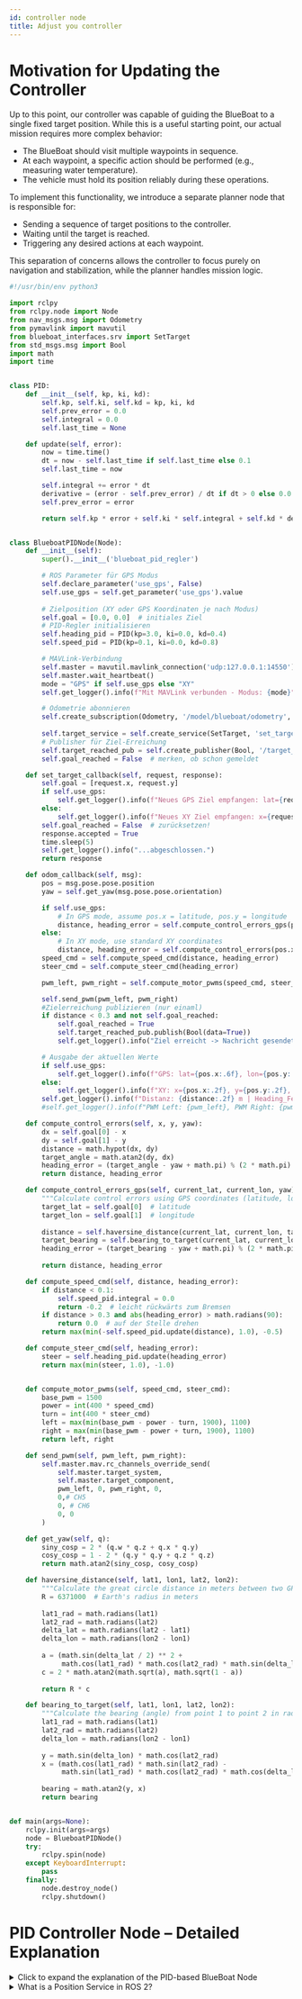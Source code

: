 ```yaml
---
id: controller node
title: Adjust you controller
---
```


# Motivation for Updating the Controller

Up to this point, our controller was capable of guiding the BlueBoat to a single fixed target position. While this is a useful starting point, our actual mission requires more complex behavior:

 - The BlueBoat should visit multiple waypoints in sequence.
 - At each waypoint, a specific action should be performed (e.g., measuring water temperature).
 - The vehicle must hold its position reliably during these operations.

To implement this functionality, we introduce a separate planner node that is responsible for:

 - Sending a sequence of target positions to the controller.
 - Waiting until the target is reached.
 - Triggering any desired actions at each waypoint.

This separation of concerns allows the controller to focus purely on navigation and stabilization, while the planner handles mission logic.

``` python 
#!/usr/bin/env python3

import rclpy
from rclpy.node import Node
from nav_msgs.msg import Odometry
from pymavlink import mavutil
from blueboat_interfaces.srv import SetTarget
from std_msgs.msg import Bool
import math
import time


class PID:
    def __init__(self, kp, ki, kd):
        self.kp, self.ki, self.kd = kp, ki, kd
        self.prev_error = 0.0
        self.integral = 0.0
        self.last_time = None

    def update(self, error):
        now = time.time()
        dt = now - self.last_time if self.last_time else 0.1
        self.last_time = now

        self.integral += error * dt
        derivative = (error - self.prev_error) / dt if dt > 0 else 0.0
        self.prev_error = error

        return self.kp * error + self.ki * self.integral + self.kd * derivative


class BlueboatPIDNode(Node):
    def __init__(self):
        super().__init__('blueboat_pid_regler')

        # ROS Parameter für GPS Modus
        self.declare_parameter('use_gps', False)
        self.use_gps = self.get_parameter('use_gps').value
        
        # Zielposition (XY oder GPS Koordinaten je nach Modus)
        self.goal = [0.0, 0.0]  # initiales Ziel
        # PID-Regler initialisieren
        self.heading_pid = PID(kp=3.0, ki=0.0, kd=0.4)
        self.speed_pid = PID(kp=0.1, ki=0.0, kd=0.8)

        # MAVLink-Verbindung
        self.master = mavutil.mavlink_connection('udp:127.0.0.1:14550')
        self.master.wait_heartbeat()
        mode = "GPS" if self.use_gps else "XY"
        self.get_logger().info(f"Mit MAVLink verbunden - Modus: {mode}")

        # Odometrie abonnieren
        self.create_subscription(Odometry, '/model/blueboat/odometry', self.odom_callback, 10)
        
        self.target_service = self.create_service(SetTarget, 'set_target', self.set_target_callback)
        # Publisher für Ziel-Erreichung
        self.target_reached_pub = self.create_publisher(Bool, '/target_reached', 10)
        self.goal_reached = False  # merken, ob schon gemeldet

    def set_target_callback(self, request, response):
        self.goal = [request.x, request.y]
        if self.use_gps:
            self.get_logger().info(f"Neues GPS Ziel empfangen: lat={request.x}, lon={request.y}")
        else:
            self.get_logger().info(f"Neues XY Ziel empfangen: x={request.x}, y={request.y}")
        self.goal_reached = False  # zurücksetzen!
        response.accepted = True
        time.sleep(5)
        self.get_logger().info("...abgeschlossen.")
        return response

    def odom_callback(self, msg):
        pos = msg.pose.pose.position
        yaw = self.get_yaw(msg.pose.pose.orientation)

        if self.use_gps:
            # In GPS mode, assume pos.x = latitude, pos.y = longitude
            distance, heading_error = self.compute_control_errors_gps(pos.x, pos.y, yaw)
        else:
            # In XY mode, use standard XY coordinates
            distance, heading_error = self.compute_control_errors(pos.x, pos.y, yaw)
        speed_cmd = self.compute_speed_cmd(distance, heading_error)
        steer_cmd = self.compute_steer_cmd(heading_error)

        pwm_left, pwm_right = self.compute_motor_pwms(speed_cmd, steer_cmd)

        self.send_pwm(pwm_left, pwm_right)
        #Zielerreichung publizieren (nur einaml)
        if distance < 0.3 and not self.goal_reached:
            self.goal_reached = True
            self.target_reached_pub.publish(Bool(data=True))
            self.get_logger().info("Ziel erreicht -> Nachricht gesendet")

        # Ausgabe der aktuellen Werte
        if self.use_gps:
            self.get_logger().info(f"GPS: lat={pos.x:.6f}, lon={pos.y:.6f}, yaw={math.degrees(yaw):.1f}°")
        else:
            self.get_logger().info(f"XY: x={pos.x:.2f}, y={pos.y:.2f}, yaw={math.degrees(yaw):.1f}°")
        self.get_logger().info(f"Distanz: {distance:.2f} m | Heading_Fehler: {math.degrees(heading_error):.1f}°")
        #self.get_logger().info(f"PWM Left: {pwm_left}, PWM Right: {pwm_right}")

    def compute_control_errors(self, x, y, yaw):
        dx = self.goal[0] - x
        dy = self.goal[1] - y
        distance = math.hypot(dx, dy)
        target_angle = math.atan2(dy, dx)
        heading_error = (target_angle - yaw + math.pi) % (2 * math.pi) - math.pi
        return distance, heading_error

    def compute_control_errors_gps(self, current_lat, current_lon, yaw):
        """Calculate control errors using GPS coordinates (latitude, longitude)"""
        target_lat = self.goal[0]  # latitude
        target_lon = self.goal[1]  # longitude
        
        distance = self.haversine_distance(current_lat, current_lon, target_lat, target_lon)
        target_bearing = self.bearing_to_target(current_lat, current_lon, target_lat, target_lon)
        heading_error = (target_bearing - yaw + math.pi) % (2 * math.pi) - math.pi
        
        return distance, heading_error

    def compute_speed_cmd(self, distance, heading_error):
        if distance < 0.1:
            self.speed_pid.integral = 0.0
            return -0.2  # leicht rückwärts zum Bremsen
        if distance > 0.3 and abs(heading_error) > math.radians(90):
            return 0.0  # auf der Stelle drehen
        return max(min(-self.speed_pid.update(distance), 1.0), -0.5)

    def compute_steer_cmd(self, heading_error):
        steer = self.heading_pid.update(heading_error)
        return max(min(steer, 1.0), -1.0)


    def compute_motor_pwms(self, speed_cmd, steer_cmd):
        base_pwm = 1500
        power = int(400 * speed_cmd)
        turn = int(400 * steer_cmd)
        left = max(min(base_pwm - power - turn, 1900), 1100)
        right = max(min(base_pwm - power + turn, 1900), 1100)
        return left, right

    def send_pwm(self, pwm_left, pwm_right):
        self.master.mav.rc_channels_override_send(
            self.master.target_system,
            self.master.target_component,
            pwm_left, 0, pwm_right, 0,
            0,# CH5
            0, # CH6
            0, 0
        )

    def get_yaw(self, q):
        siny_cosp = 2 * (q.w * q.z + q.x * q.y)
        cosy_cosp = 1 - 2 * (q.y * q.y + q.z * q.z)
        return math.atan2(siny_cosp, cosy_cosp)

    def haversine_distance(self, lat1, lon1, lat2, lon2):
        """Calculate the great circle distance in meters between two GPS points"""
        R = 6371000  # Earth's radius in meters
        
        lat1_rad = math.radians(lat1)
        lat2_rad = math.radians(lat2)
        delta_lat = math.radians(lat2 - lat1)
        delta_lon = math.radians(lon2 - lon1)
        
        a = (math.sin(delta_lat / 2) ** 2 + 
             math.cos(lat1_rad) * math.cos(lat2_rad) * math.sin(delta_lon / 2) ** 2)
        c = 2 * math.atan2(math.sqrt(a), math.sqrt(1 - a))
        
        return R * c

    def bearing_to_target(self, lat1, lon1, lat2, lon2):
        """Calculate the bearing (angle) from point 1 to point 2 in radians"""
        lat1_rad = math.radians(lat1)
        lat2_rad = math.radians(lat2)
        delta_lon = math.radians(lon2 - lon1)
        
        y = math.sin(delta_lon) * math.cos(lat2_rad)
        x = (math.cos(lat1_rad) * math.sin(lat2_rad) - 
             math.sin(lat1_rad) * math.cos(lat2_rad) * math.cos(delta_lon))
        
        bearing = math.atan2(y, x)
        return bearing


def main(args=None):
    rclpy.init(args=args)
    node = BlueboatPIDNode()
    try:
        rclpy.spin(node)
    except KeyboardInterrupt:
        pass
    finally:
        node.destroy_node()
        rclpy.shutdown()


```

# PID Controller Node – Detailed Explanation

<details>
<summary>Click to expand the explanation of the PID-based BlueBoat Node</summary>

## Overall Node Structure

The script is a ROS 2 node written in Python that controls a simulated BlueBoat. It listens to the boat’s position and orientation and sends motor commands to steer it toward a target.

## PID Class

This class implements a standard Proportional-Integral-Derivative controller. It tries to minimize the difference between the current value and the target by calculating:

Proportional (P): Immediate error

Integral (I): Accumulated past error

Derivative (D): Rate of change of error

```python
class PID:
    def __init__(self, kp, ki, kd):
        ...
```
🚀 Node Initialization
```python
class BlueboatPIDNode(Node):
    def __init__(self):
        ...
```
In this section:

    Connects to MAVLink to control motors

    Subscribes to odometry data from Gazebo

    Provides a service for setting new target positions

    Publishes a message when the goal is reached

## Target Service
```python
self.target_service = self.create_service(SetTarget, 'set_target', self.set_target_callback)
```
This allows other nodes (e.g., a GUI or script) to set a target position (x, y) for the BlueBoat to navigate to.

🛰️ Odometry Subscriber
```python
self.create_subscription(Odometry, '/model/blueboat/odometry', self.odom_callback, 10)
```
Subscribes to the boat's real-time position and orientation in the simulation.
## Control Logic

The odom_callback() receives new odometry data and:

    Computes control errors between current and goal positions

    Uses PID controllers to calculate speed and steering

    Translates results to motor PWM signals

    Sends commands via MAVLink

## Motor Commands
```python
def send_pwm(self, pwm_left, pwm_right):
    self.master.mav.rc_channels_override_send(...)
```
This command overrides the throttle of left and right motors using MAVLink.

## Goal Reached Feedback
```python
self.target_reached_pub.publish(Bool(data=True))
```
Once the boat reaches the target within a 30 cm threshold, a message is published on /target_reached. Other systems can react to that (e.g., start logging, load next waypoint, etc.).
## Summary Table

| Section               | Purpose                                                                 |
|------------------------|-------------------------------------------------------------------------|
| `PID` class           | Controls speed & heading corrections                                     |
| `odom_callback()`     | Runs every time new pose info is received                                |
| `compute_*()` functions | Handle direction, distance, speed, and motor power calculations         |
| `send_pwm()`          | Sends left/right PWM signals to control movement                         |
| `set_target_callback()` | Service handler for receiving new target positions                      |
| `target_reached_pub`  | Publishes once the BlueBoat is near the target (within 0.3 m threshold)  |


</details>


<details>

<summary>What is a Position Service in ROS 2?</summary>

In this context, a **ROS 2 service** is used to **send target coordinates (x, y)** to the BlueBoat at runtime.

Unlike publishing to a topic (which is one-way), a service in ROS follows a **request/response** pattern:

Client ⇨ Service ⇨ Response


This means:  
- Another node (e.g. a GUI, script, or mission planner) sends a **target position request**
- Your PID node **receives** it and updates its internal goal coordinates
- It optionally sends back a **confirmation**

---

### Why Use a Service?

- **Dynamic control**: You can update the boat’s target anytime without restarting anything.
- **Predictable interaction**: The request/response pattern gives feedback (e.g., "Target accepted").
- **Encapsulation**: The PID logic doesn’t need to know where the request came from.

---

### Example Workflow

1. Some external node runs:
   ```python
   ros2 service call /set_target blueboat_interfaces/srv/SetTarget "{x: 5.0, y: 2.0}"
   ```

    Your node handles it with:
    ```python
    self.target_service = self.create_service(SetTarget, 'set_target', self.set_target_callback)
    ```
    Inside the callback:
    ```python
    def set_target_callback(self, request, response):
        self.goal = [request.x, request.y]
        response.accepted = True
        return response
    ```
### Summary


| Part             | Purpose                                                    |
|------------------|------------------------------------------------------------|
| `SetTarget.srv`  | Defines the message structure (`x`, `y`, `accepted`)       |
| `/set_target`    | The name of the service used for calling                   |
| `create_service` | Binds the request handler (`set_target_callback`)          |
| `goal` variable  | Internally stores the new coordinates                      |

This approach allows other ROS 2 components to navigate the BlueBoat on demand – ideal for interactive or autonomous missions.
</details> 